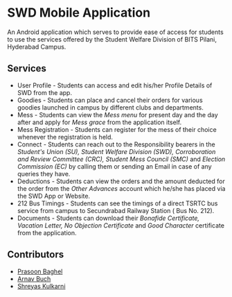 # SWD Mobile Application

An Android application which serves to provide ease of access for students to use the services offered by the Student Welfare Division of BITS Pilani, Hyderabad Campus.

## Services

-  User Profile - Students can access and edit his/her Profile Details of SWD from the app.
- Goodies - Students can place and cancel their orders for various goodies launched in campus by different clubs and departments.
- Mess - Students can view the _Mess menu_ for present day and the day after and apply for _Mess grace_ from the application itself.
- Mess Registration - Students can register for the mess of their choice whenever the registration is held.
- Connect - Students can reach out to the Responsibility bearers in the _Student's Union (SU), Student Welfare Division (SWD), Corroboration and Review Committee (CRC), Student Mess Council (SMC)_ and _Election Commission (EC)_ by calling them or sending an Email in case of any queries they have.
- Deductions - Students can view the orders and the amount deducted for the order from the _Other Advances_ account which he/she has placed via the SWD App or Website.
- 212 Bus Timings - Students can see the timings of a direct TSRTC bus service from campus to Secundrabad Railway Station ( Bus No. 212).
- Documents - Students can download their _Bonafide Certificate, Vacation Letter, No Objection Certificate_ and _Good Character_ certificate from the application.

## Contributors

- [Prasoon Baghel](https://github.com/prasoon0459)
- [Arnav Buch](https://github.com/abuch99)
- [Shreyas Kulkarni](https://github.com/https://github.com/Kuyas)
